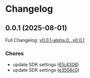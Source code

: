 # Changelog

## 0.0.1 (2025-08-01)

Full Changelog: [v0.0.1-alpha.0...v0.0.1](https://github.com/metis-mantis/google-workspace-sdk/compare/v0.0.1-alpha.0...v0.0.1)

### Chores

* update SDK settings ([61c4306](https://github.com/metis-mantis/google-workspace-sdk/commit/61c43064a8bee09ba6b0784523121032029eaec5))
* update SDK settings ([e3556c0](https://github.com/metis-mantis/google-workspace-sdk/commit/e3556c07e2d3f27cb63a7d2425b9603a7fb7989a))
